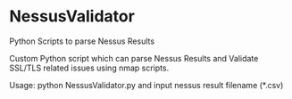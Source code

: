 # NessusValidator
Python Scripts to parse Nessus Results

Custom Python script which can parse Nessus Results and Validate SSL/TLS related issues using nmap scripts.

Usage:
python NessusValidator.py and input nessus result filename (*.csv)
